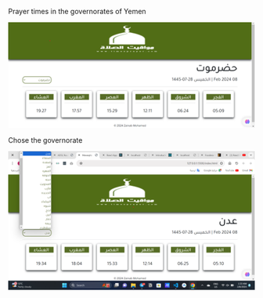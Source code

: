 Prayer times in the governorates of Yemen

![Main Page](mawa1.png)


Chose the governorate

![select city](mawa2.png)
